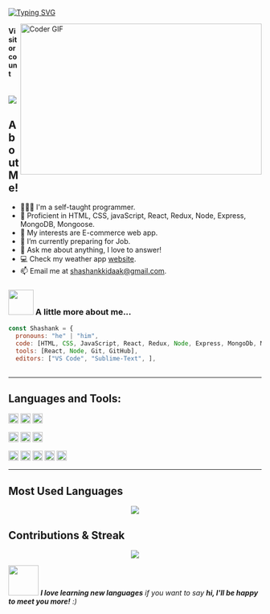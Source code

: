<!--### Hello World, I am Shashank 👋 -->
[![Typing SVG](https://readme-typing-svg.herokuapp.com/?font=Dancing+Script&size=40&vCenter=true&width=500&lines=Hello+World!+%F0%9F%91%8B;I+am+Shashank+,+;I+am+a+Full+Stack+Developer&color=ff960d)](https://git.io/typing-svg)



<img src="https://miro.medium.com/max/2800/1*BU7f02LeQeELztqxa8eCmw.gif" align="right" alt="Coder GIF" width="480" height="300">

<p align="center"> 

  <h4>Visitor count</h4><br>

  <img src="https://profile-counter.glitch.me/Shashank96/count.svg" />

</p>


<h2>About Me!</h2>

- 👨🏽‍💻 I'm a self-taught programmer.
- 🌱 Proficient in HTML, CSS, javaScript, React, Redux, Node, Express, MongoDB, Mongoose.
- 🤔 My interests are E-commerce web app.
- 💼 I’m currently preparing for Job.
- 💬 Ask me about anything, I love to answer!
- 💻 Check my  weather app [website](https://react-weather-git-main-shashanks-projects-7c09018f.vercel.app/).
- 📫 Email me at [shashankkidaak@gmail.com](mailto:shashankkidaak@gmail.com).

### <img src="https://media.giphy.com/media/VgCDAzcKvsR6OM0uWg/giphy.gif" width="50"> A little more about me...  

```javascript
const Shashank = {
  pronouns: "he" | "him",
  code: [HTML, CSS, JavaScript, React, Redux, Node, Express, MongoDb, Mongoose],
  tools: [React, Node, Git, GitHub],
  editors: ["VS Code", "Sublime-Text", ],
 

```
---

<!-- Skills -->
**Languages and Tools:**  
---


<code><img height="20" src="https://img.shields.io/badge/JavaScript-323330?style=for-the-badge&logo=javascript&logoColor=F7DF1E"></code>
<code><img height="20" src="https://img.shields.io/badge/HTML5-E34F26?style=for-the-badge&logo=html5&logoColor=white"></code>
<code><img height="20" src="https://img.shields.io/badge/CSS3-1572B6?style=for-the-badge&logo=css3&logoColor=white"></code>

<code><img height="20" src="https://img.shields.io/badge/Node.js-339933?style=for-the-badge&logo=nodedotjs&logoColor=white"></code>
<code><img height="20" src="https://img.shields.io/badge/MongoDB-white?style=for-the-badge&logo=mongodb&logoColor=4EA94B"></code>
<code><img height="20" src="https://img.shields.io/badge/GitHub-100000?style=for-the-badge&logo=github&logoColor=white"></code>


<code><img height="20" src="https://img.shields.io/badge/Visual_Studio_Code-0078D4?style=for-the-badge&logo=visual%20studio%20code&logoColor=white"></code>
<code><img height="20" src="https://img.shields.io/badge/Atom-66595C?style=for-the-badge&logo=Atom&logoColor=white"></code>
<code><img height="20" src="https://img.shields.io/badge/sublime_text-%23575757.svg?&style=for-the-badge&logo=sublime-text&logoColor=important"></code>
<code><img height="20" src="https://img.shields.io/badge/pycharm-143?style=for-the-badge&logo=pycharm&logoColor=black&color=black&labelColor=green"></code>
<code><img height="20" src="https://img.shields.io/badge/Spyder-838485?style=for-the-badge&logo=spyder%20ide&logoColor=maroon"></code>

---

<!---Most Used Languages---->
<h2>Most Used Languages</h2>
<div align = "center">
<p>
 <img src = "https://github-readme-stats.vercel.app/api/top-langs/?username=shashank96&color=ffb300&hide_border=true&bg_color=00000000&theme=tokyonight">
</p>
</div>
<h2>Contributions & Streak</h2>
<div align = "center">
<p>
 <img src = "https://github-readme-streak-stats.herokuapp.com/?user=shashank96&text_color=ffb300&hide_border=true&bg_color=00000000&theme=tokyonight&ring=DD2727&fire=DD2727&currStreakNum=6695E6">
</p>
</div>


<img src="https://media.giphy.com/media/LnQjpWaON8nhr21vNW/giphy.gif" width="60"> <em><b>I love learning new languages</b>  if you want to say <b>hi, I'll be happy to meet you more!</b> :)</em>
